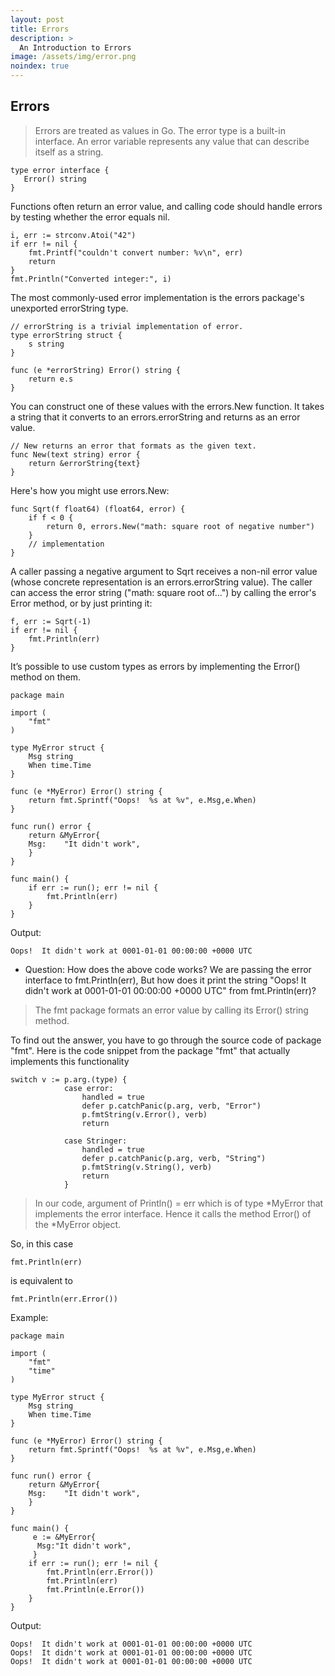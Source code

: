 ```yaml
---
layout: post
title: Errors
description: >
  An Introduction to Errors
image: /assets/img/error.png
noindex: true
---
```



## Errors
 >Errors are treated as values in Go. The error type is a built-in interface. An error variable represents any value that can describe itself as a string.
 
 ```
 type error interface {
    Error() string
 }
 ```
 Functions often return an error value, and calling code should handle errors by testing whether the error equals nil.
 
```
i, err := strconv.Atoi("42")
if err != nil {
    fmt.Printf("couldn't convert number: %v\n", err)
    return
}
fmt.Println("Converted integer:", i)
```

The most commonly-used error implementation is the errors package's unexported errorString type.

```
// errorString is a trivial implementation of error.
type errorString struct {
    s string
}

func (e *errorString) Error() string {
    return e.s
}
```

You can construct one of these values with the errors.New function. It takes a string that it converts to an errors.errorString and returns as an error value.

```
// New returns an error that formats as the given text.
func New(text string) error {
    return &errorString{text}
}
```
Here's how you might use errors.New:
```
func Sqrt(f float64) (float64, error) {
    if f < 0 {
        return 0, errors.New("math: square root of negative number")
    }
    // implementation
}
```
A caller passing a negative argument to Sqrt receives a non-nil error value (whose concrete representation is an errors.errorString value). The caller can access the error string ("math: square root of...") by calling the error's Error method, or by just printing it:

```
f, err := Sqrt(-1)
if err != nil {
    fmt.Println(err)
}
```

It’s possible to use custom types as errors by implementing the Error() method on them. 

```
package main

import (
	"fmt"
)

type MyError struct {
	Msg string
	When time.Time
}

func (e *MyError) Error() string {
	return fmt.Sprintf("Oops!  %s at %v", e.Msg,e.When)
}

func run() error {
	return &MyError{
	Msg:	"It didn't work",
	}
}

func main() {
	if err := run(); err != nil {
		fmt.Println(err)
	}
}
```
Output:
```
Oops!  It didn't work at 0001-01-01 00:00:00 +0000 UTC
```
- Question: How does the above code works? We are passing the error interface to fmt.Println(err), But how does it print the string "Oops!  It didn't work at 0001-01-01 00:00:00 +0000 UTC" from fmt.Println(err)?
> The fmt package formats an error value by calling its Error() string method.

To find out the answer, you have to go through the source code of package "fmt".
Here is the code snippet from the package "fmt" that actually implements this functionality
```
switch v := p.arg.(type) {
			case error:
				handled = true
				defer p.catchPanic(p.arg, verb, "Error")
				p.fmtString(v.Error(), verb)
				return

			case Stringer:
				handled = true
				defer p.catchPanic(p.arg, verb, "String")
				p.fmtString(v.String(), verb)
				return
			}
```
> In our code, argument of Println() = err which is of type *MyError that implements the error interface. Hence it calls the method Error() of the *MyError object.

So, in this case
```
fmt.Println(err)
``` 
is equivalent to

``` 
fmt.Println(err.Error())
```
Example:
```
package main

import (
	"fmt"
	"time"
)

type MyError struct {
	Msg string
	When time.Time
}

func (e *MyError) Error() string {
	return fmt.Sprintf("Oops!  %s at %v", e.Msg,e.When)
}

func run() error {
	return &MyError{
	Msg:	"It didn't work",
	}
}

func main() {
     e := &MyError{
      Msg:"It didn't work",
	 }
	if err := run(); err != nil {
		fmt.Println(err.Error())
		fmt.Println(err)
		fmt.Println(e.Error())
	}
}
```

Output:

```
Oops!  It didn't work at 0001-01-01 00:00:00 +0000 UTC
Oops!  It didn't work at 0001-01-01 00:00:00 +0000 UTC
Oops!  It didn't work at 0001-01-01 00:00:00 +0000 UTC
```

